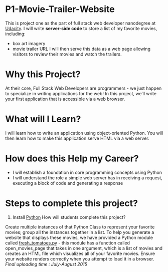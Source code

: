 # P1-Movie-Trailer-Website
This is project one as the part of full stack web developer nanodegree at [Udacity](https://www.udacity.com/course/nd004).
I will write **server-side code** to store a list of my favorite movies, including:
* box art imagery
* movie trailer URL
I will then serve this data as a web page allowing visitors to review their movies and watch the trailers.


# Why this Project?

At their core, Full Stack Web Developers are programmers - we just happen to specialize in writing applications for the web! In this project, we’ll write your first application that is accessible via a web browser.

# What will I Learn?

I will learn how to write an application using object-oriented Python. You will then learn how to make this application serve HTML via a web server.

# How does this Help my Career?

* I will establish a foundation in core programming concepts using Python
* I  will understand the role a simple web server has in receiving a request, executing a block of code and generating a response

# Steps to complete this project?

1. Install [Python](https://www.python.org/)
How will students complete this project?

Create multiple instances of that Python Class to represent your favorite movies; group all the instances together in a list.
To help you generate a website that displays these movies, we have provided a Python module called [fresh_tomatoes.py](https://s3.amazonaws.com/udacity-hosted-downloads/ud036/fresh_tomatoes.py) - this module has a function called open_movies_page that takes in one argument, which is a list of movies and creates an HTML file which visualizes all of your favorite movies.
Ensure your website renders correctly when you attempt to load it in a browser.
*Final uploading time : July-August 2015*
